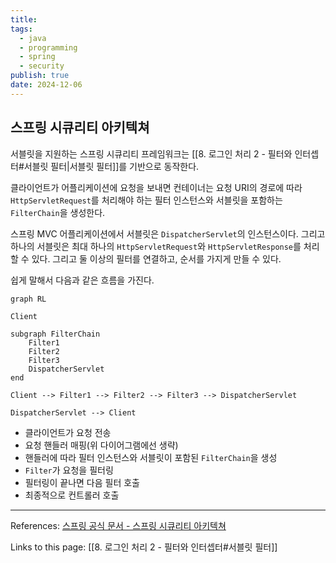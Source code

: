 ```yaml
---
title: 
tags:
  - java
  - programming
  - spring
  - security
publish: true
date: 2024-12-06
---
```

## 스프링 시큐리티 아키텍쳐
서블릿을 지원하는 스프링 시큐리티 프레임워크는 [[8. 로그인 처리 2 - 필터와 인터셉터#서블릿 필터|서블릿 필터]]를 기반으로 동작한다. 

클라이언트가 어플리케이션에 요청을 보내면 컨테이너는 요청 URI의 경로에 따라 `HttpServletRequest`를 처리해야 하는 필터 인스턴스와 서블릿을 포함하는 `FilterChain`을 생성한다.

스프링 MVC 어플리케이션에서 서블릿은 `DispatcherServlet`의 인스턴스이다. 그리고 하나의 서블릿은 최대 하나의 `HttpServletRequest`와 `HttpServletResponse`를 처리할 수 있다. 그리고 둘 이상의 필터를 연결하고, 순서를 가지게 만들 수 있다.

쉽게 말해서 다음과 같은 흐름을 가진다.

```mermaid
graph RL

Client

subgraph FilterChain
	Filter1
	Filter2
	Filter3
	DispatcherServlet
end

Client --> Filter1 --> Filter2 --> Filter3 --> DispatcherServlet

DispatcherServlet --> Client
```

- 클라이언트가 요청 전송
- 요청 핸들러 매핑(위 다이어그램에선 생략)
- 핸들러에 따라 필터 인스턴스와 서블릿이 포함된 `FilterChain`을 생성
- `Filter`가 요청을 필터링
- 필터링이 끝나면 다음 필터 호출
- 최종적으로 컨트롤러 호출

---
References: [스프링 공식 문서 - 스프링 시큐리티 아키텍쳐](https://docs.spring.io/spring-security/reference/servlet/architecture.html)

Links to this page: [[8. 로그인 처리 2 - 필터와 인터셉터#서블릿 필터]]